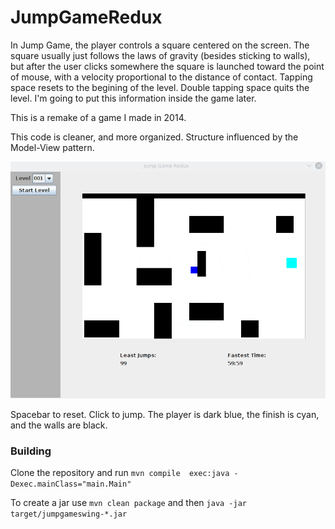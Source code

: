 # JumpGameRedux

In Jump Game, the player controls a square centered on the screen. The square usually just follows the laws of gravity (besides sticking to walls), but after the user clicks somewhere the square is launched toward the point of mouse, with a velocity proportional to the distance of contact. Tapping space resets to the begining of the level. Double tapping space quits the level. I'm going to put this information inside the game later.

This is a remake of a game I made in 2014.

This code is cleaner, and more organized. Structure influenced by the Model-View pattern.

![Raw ingame footage of player jumping](res/screenshots/jumpgame.gif)

Spacebar to reset. Click to jump. The player is dark blue, the finish is cyan, and the walls are black.


### Building

Clone the repository and run `mvn compile  exec:java -Dexec.mainClass="main.Main"`

To create a jar use `mvn clean package` and then `java -jar target/jumpgameswing-*.jar`
